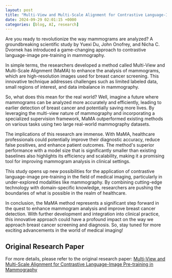 ```yaml
---
layout: post
title: "Multi-View and Multi-Scale Alignment for Contrastive Language-Image Pre-training in Mammography"
date: 2024-09-29 02:01:15 +0000
categories: [blog, AI, research]
---
```

Are you ready to revolutionize the way mammograms are analyzed? A groundbreaking scientific study by Yuexi Du, John Onofrey, and Nicha C. Dvornek has introduced a game-changing approach to contrastive language-image pre-training in mammography. 

In simple terms, the researchers developed a method called Multi-View and Multi-Scale Alignment (MaMA) to enhance the analysis of mammograms, which are high-resolution images used for breast cancer screening. This innovative technique addresses challenges such as limited labeled data, small regions of interest, and data imbalance in mammography.

So, what does this mean for the real world? Well, imagine a future where mammograms can be analyzed more accurately and efficiently, leading to earlier detection of breast cancer and potentially saving more lives. By leveraging the multi-view nature of mammography and incorporating a specialized supervision framework, MaMA outperformed existing methods on various tasks using two large real-world mammography datasets.

The implications of this research are immense. With MaMA, healthcare professionals could potentially improve their diagnostic accuracy, reduce false positives, and enhance patient outcomes. The method's superior performance with a model size that is significantly smaller than existing baselines also highlights its efficiency and scalability, making it a promising tool for improving mammogram analysis in clinical settings.

This study opens up new possibilities for the application of contrastive language-image pre-training in the field of medical imaging, particularly in under-explored modalities like mammography. By combining cutting-edge technology with domain-specific knowledge, researchers are pushing the boundaries of what is possible in the realm of healthcare.

In conclusion, the MaMA method represents a significant step forward in the quest to enhance mammogram analysis and improve breast cancer detection. With further development and integration into clinical practice, this innovative approach could have a profound impact on the way we approach breast cancer screening and diagnosis. So, stay tuned for more exciting advancements in the world of medical imaging!

## Original Research Paper
For more details, please refer to the original research paper:
[Multi-View and Multi-Scale Alignment for Contrastive Language-Image Pre-training in Mammography](http://arxiv.org/abs/2409.18119v1)
